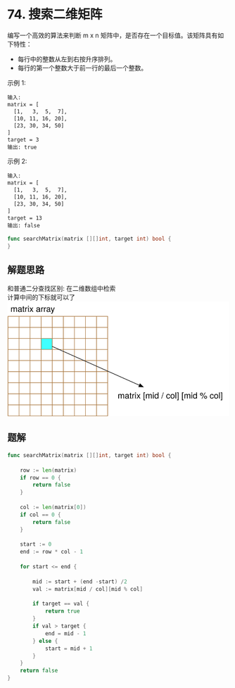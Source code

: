 # 74. 搜索二维矩阵
编写一个高效的算法来判断 m x n 矩阵中，是否存在一个目标值。该矩阵具有如下特性：  

- 每行中的整数从左到右按升序排列。
- 每行的第一个整数大于前一行的最后一个整数。

示例 1:
```
输入:
matrix = [
  [1,   3,  5,  7],
  [10, 11, 16, 20],
  [23, 30, 34, 50]
]
target = 3
输出: true
```
示例 2:
```
输入:
matrix = [
  [1,   3,  5,  7],
  [10, 11, 16, 20],
  [23, 30, 34, 50]
]
target = 13
输出: false
```


```go
func searchMatrix(matrix [][]int, target int) bool {
}
```

## 解题思路
和普通二分查找区别: 在二维数组中检索  
计算中间的下标就可以了  
![matrix](./matrix.svg)

## 题解

```go
func searchMatrix(matrix [][]int, target int) bool {
    
    row := len(matrix)
    if row == 0 {
        return false
    }
    
    col := len(matrix[0])
    if col == 0 { 
        return false
    }
    
    start := 0
    end := row * col - 1
    
    for start <= end {
        
        mid := start + (end -start) /2
        val := matrix[mid / col][mid % col]
        
        if target == val {
            return true
        }
        if val > target {
            end = mid - 1
        } else {
            start = mid + 1
        }
    }
    return false
}

```
